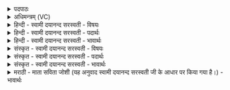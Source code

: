 <details><summary>पदपाठः</summary>

मनः॑। मे॒। त॒र्प॒य॒त॒। वाच॑म्। मे॒। त॒र्प॒य॒त॒। प्रा॒णम्। मे॒। त॒र्प॒य॒त॒। चक्षुः॑। मे॒। त॒र्प॒य॒त॒। श्रोत्र॑म्। मे॒। त॒र्प॒य॒त॒। आ॒त्मान॑म्। मे॒। त॒र्प॒य॒त॒। प्र॒जामिति॑ प्र॒ऽजाम्। मे॒। त॒र्प॒य॒त॒। प॒शून्। मे॒। त॒र्प॒य॒त॒। ग॒णान्। मे॒। त॒र्प॒य॒त॒। ग॒णाः। मे॒। मा। वि। तृ॒ष॒न्। ३१।
</details>

<details><summary>अधिमन्त्रम् (VC)</summary>

- प्रजासभ्यराजानो देवताः
- मधुच्छन्दा ऋषिः
- विराड् ब्राह्मी जगती
- ऋषभः
</details>

<details><summary>हिन्दी - स्वामी दयानन्द सरस्वती - विषयः</summary>

अब राजा अपने सभासदों और सभा राजा को क्या उपदेश करे, यह अगले मन्त्र में उपदेश किया है ॥
</details>

<details><summary>हिन्दी - स्वामी दयानन्द सरस्वती - पदार्थः</summary>

पदार्थान्वयभाषाः -  हे सभ्यजनो और प्रजाजनो ! तुम अपने गुणों से (मे) मेरे (मनः) मन को (तर्प्पयत) तृप्त करो, (मे) मेरी (वाचम्) वाणी की (तर्प्पयत) तृप्त करो, (मे) मेरे (प्राणम्) प्राण को (तर्प्पयत) तृप्त करो, (मे) मेरे (चक्षुः) नेत्रों को (तर्प्पयत) तृप्त करो, (मे) मेरे (श्रोत्रम्) कानों को (तर्प्पयत) तृप्त करो, (मे) मेरे (आत्मानम्) आत्मा को (तर्प्पयत) तृप्त करो, (मे) मेरी (प्रजाम्) सन्तानादि प्रजा को (तर्प्पयत) तृप्त करो, (मे) मेरे (पशून्) गौ, हाथी, घाड़े आदि पशुओं को (तर्प्पयत) तृप्त करो, (मे) मेरे (गणान्) सेवकों को (तर्प्पयत) तृप्त करो, जिससे (मे) मेरे (गणाः) राज्य वा प्रजा कर्माधिकारी वा सेवकजन कामों में (मा) मत (वितृषन्) उदास हों ॥३१॥
</details>

<details><summary>हिन्दी - स्वामी दयानन्द सरस्वती - भावार्थः</summary>

भावार्थभाषाः -  राज्य का प्रबन्ध सभाधीन ही होने के योग्य है, जिससे प्रजाजन राजसेवक और राजपुरुष प्रजा की सेवा करने हारे अपने-अपने कामों में प्रवृत्त होके सब प्रकार एक-दूसरे को आनन्दित करते रहें ॥३१॥
</details>

<details><summary>संस्कृत - स्वामी दयानन्द सरस्वती - विषयः</summary>

अथ राजा सभ्यजनान् सभा राजानञ्च किमुपदिशेदित्याह ॥
</details>

<details><summary>संस्कृत - स्वामी दयानन्द सरस्वती - पदार्थः</summary>

पदार्थान्वयभाषाः -  हे सभाजनाः प्रजाजना वा ! यूयं स्वगुणैर्मे मम मनस्तर्प्पयत, मे वाचं तर्प्पयत, मे प्राणं तर्प्पयत, मे चक्षुस्तर्प्पयत, मे श्रोत्रं तर्प्पयत, मे ममात्मानं तर्प्पयत, मे प्रजां तर्प्पयत, मे पशूंस्तर्प्पयत, मे गणांस्तर्प्तयत, यतो मे गणा मा वितृषन् तृषिता मा भवन्तु ॥३१॥
</details>

<details><summary>संस्कृत - स्वामी दयानन्द सरस्वती - भावार्थः</summary>

भावार्थभाषाः -  सभाधीनमेव राज्यप्रबन्धो भवितुमर्हति, यतः सर्वे प्रजाजना राजसेवका राजजनाः प्रजासेविनो भूत्वा स्वेषु कर्म्मसु प्रवृत्त्यान्योऽन्यमभिमोदयेयुरिति ॥३१॥
</details>

<details><summary>मराठी - माता सविता जोशी (यह अनुवाद स्वामी दयानन्द सरस्वती जी के आधार पर किया गया है।) - भावार्थः</summary>

भावार्थभाषाः -  राज्याची व्यवस्था सभेच्या आधीन असावी. प्रजा, राजसेवक व राज्य कर्मचारी यांनी आपापल्या कामात दक्ष राहून सर्व प्रकारे एकमेकांना आनंदित करावे.
</details>
